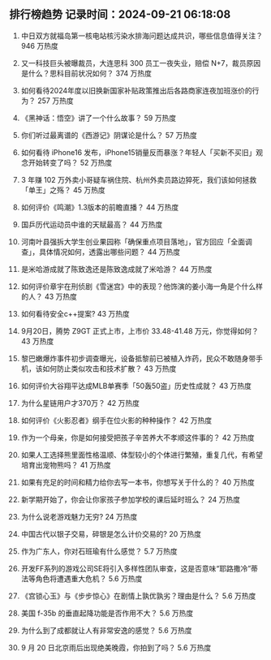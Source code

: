 
## 排行榜趋势 记录时间：2024-09-21 06:18:08
  
  1. 中日双方就福岛第一核电站核污染水排海问题达成共识，哪些信息值得关注？ 946 万热度
    
  2. 又一科技巨头被曝裁员，大连思科 300 员工一夜失业，赔偿 N+7，裁员原因是什么？思科目前状况如何？ 374 万热度
    
  3. 如何看待2024年度以旧换新国家补贴政策推出后各路商家连夜加班涨价的行为？ 257 万热度
    
  4. 《黑神话：悟空》讲了一个什么故事？ 59 万热度
    
  5. 你们听过最离谱的《西游记》阴谋论是什么？ 57 万热度
    
  6. 如何看待 iPhone16 发布，iPhone15销量反而暴涨？年轻人「买新不买旧」观念开始转变了吗？ 52 万热度
    
  7. 3 年赚 102 万外卖小哥疑车祸住院、杭州外卖员路边猝死，我们该如何拯救「单王」之殇？ 45 万热度
    
  8. 如何评价《鸣潮》1.3版本的前瞻直播？ 44 万热度
    
  9. 国乒历代运动员中谁的天赋最高？ 44 万热度
    
  10. 河南叶县强拆大学生创业果园称「确保重点项目落地」，官方回应「全面调查」，具体情况如何，透露出哪些问题？ 44 万热度
    
  11. 是米哈游成就了陈致逸还是陈致逸成就了米哈游？ 44 万热度
    
  12. 如何评价章宇在刑侦剧《雪迷宫》中的表现？他饰演的姜小海一角是个什么样的人？ 43 万热度
    
  13. 如何看待安全c++提案? 43 万热度
    
  14. 9月20日，腾势 Z9GT 正式上市，上市价 33.48-41.48 万元，你觉得如何？ 43 万热度
    
  15. 黎巴嫩爆炸事件初步调查曝光，设备抵黎前已被植入炸药，民众不敢随身带手机，该如何防止类似攻击和技术扩散？ 43 万热度
    
  16. 如何评价大谷翔平达成MLB单赛季「50轰50盗」历史性成就？ 43 万热度
    
  17. 为什么星链用户才370万？ 42 万热度
    
  18. 如何评价《火影忍者》纲手在位火影的种种操作？ 42 万热度
    
  19. 作为一个母亲，你是如何接受把孩子辛苦养大不孝顺这件事的？ 42 万热度
    
  20. 如果人工选择熊里面性格温顺、体型较小的个体进行繁殖，重复几代，有希望培育出宠物熊吗？ 41 万热度
    
  21. 如果有充足的时间和精力给你去写一本书，你想写关于什么的？ 40 万热度
    
  22. 新学期开始了，你会让你家孩子参加学校的课后延时班么？ 24 万热度
    
  23. 为什么说老游戏魅力无穷? 24 万热度
    
  24. 中国古代以银子交易，碎银是怎么计价交易的? 20 万热度
    
  25. 作为广东人，你对石班瑜有什么感觉？ 5.7 万热度
    
  26. 开发FF系列的游戏公司SE将引入多样性团队审查，这是否意味“耶路撒冷”蒂法等角色将遭遇重大危机？ 5.6 万热度
    
  27. 《宫锁心玉》与《步步惊心》在剧情上孰优孰劣？理由是什么？ 5.6 万热度
    
  28. 美国 f-35b 的垂直起降功能是否作用不大？ 5.6 万热度
    
  29. 为什么到了成都就让人有非常安逸的感觉？ 5.6 万热度
    
  30. 9 月 20 日北京雨后出现绝美晚霞，你拍到了吗？ 5.6 万热度
    